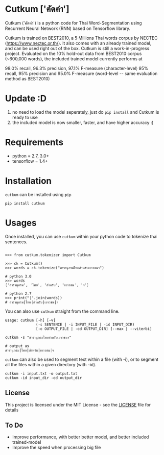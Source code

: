 # Cutkum ['คัดคำ']
Cutkum ('คัดคำ') is a python code for Thai Word-Segmentation using Recurrent Neural Network (RNN) based on Tensorflow library. 

Cutkum is trained on BEST2010, a 5 Millions Thai words corpus by NECTEC (https://www.nectec.or.th/). It also comes with an already trained model, and can be used right out of the box. Cutkum is still a work-in-progress project. Evaluated on the 10% hold-out data from BEST2010 corpus (~600,000 words), the included trained model currently performs at 

98.0% recall, 96.3% precision, 97.1% F-measure (character-level)
95% recall, 95% precision and 95.0% F-measure (word-level -- same evaluation method as BEST2010)

# Update :D

1. no need to load the model seperately, just do `pip install` and Cutkum is ready to use
2. the included model is now smaller, faster, and have higher accuracy :)

# Requirements
* python = 2.7, 3.0+
* tensorflow = 1.4+

# Installation

`cutkum` can be installed using `pip` 

```
pip install cutkum

```

# Usages

Once installed, you can use `cutkum` within your python code to tokenize thai sentences. 

```

>>> from cutkum.tokenizer import Cutkum

>>> ck = Cutkum()
>>> words = ck.tokenize("สารานุกรมไทยสำหรับเยาวชนฯ")

# python 3.0
>>> words
['สารานุกรม', 'ไทย', 'สำหรับ', 'เยาวชน', 'ฯ']

# python 2.7
>>> print("|".join(words)) 
# สารานุกรม|ไทย|สำหรับ|เยาวชน|ฯ

```

You can also use `cutkum` straight from the command line.

```
usage: cutkum [-h] [-v]
              (-s SENTENCE | -i INPUT_FILE | -id INPUT_DIR)
              [-o OUTPUT_FILE | -od OUTPUT_DIR] [--max | --viterbi]
```

```
cutkum -s "สารานุกรมไทยสำหรับเยาวชนฯ"

# output as
สารานุกรม|ไทย|สำหรับ|เยาวชน|ฯ
```


`cutkum` can also be used to segment text within a file (with -i), or to segment all the files within a given directory (with -id).

```
cutkum -i input.txt -o output.txt
cutkum -id input_dir -od output_dir
```

## License

This project is licensed under the MIT License - see the [LICENSE](LICENSE) file for details

## To Do
* Improve performance, with better better model, and better included trained-model
* Improve the speed when processing big file

